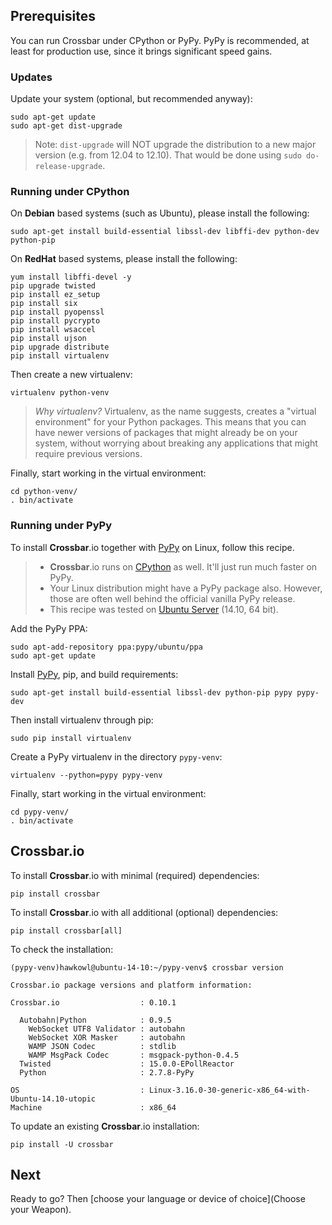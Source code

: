 ## Prerequisites

You can run Crossbar under CPython or PyPy. PyPy is recommended, at least for production use, since it brings significant speed gains.

### Updates

Update your system (optional, but recommended anyway):

```
sudo apt-get update
sudo apt-get dist-upgrade
```

> Note: `dist-upgrade` will NOT upgrade the distribution to a new major version (e.g. from 12.04 to 12.10). That would be done using `sudo do-release-upgrade`.

### Running under CPython

On **Debian** based systems (such as Ubuntu), please install the following:

```console
sudo apt-get install build-essential libssl-dev libffi-dev python-dev python-pip
```

On **RedHat** based systems, please install the following:

```console
yum install libffi-devel -y
pip upgrade twisted
pip install ez_setup
pip install six
pip install pyopenssl
pip install pycrypto
pip install wsaccel
pip install ujson
pip upgrade distribute
pip install virtualenv
```

Then create a new virtualenv:

```
virtualenv python-venv
```

> *Why virtualenv?* Virtualenv, as the name suggests, creates a "virtual environment" for your Python packages. This means that you can have newer versions of packages that might already be on your system, without worrying about breaking any applications that might require previous versions.

Finally, start working in the virtual environment:

```
cd python-venv/
. bin/activate
```

### Running under PyPy

To install **Crossbar**.io together with [PyPy](http://pypy.org/) on Linux, follow this recipe.

> * **Crossbar**.io runs on [CPython](https://www.python.org/) as well. It'll just run much faster on PyPy.
> * Your Linux distribution might have a PyPy package also. However, those are often well behind the official vanilla PyPy release.
> * This recipe was tested on [Ubuntu Server](http://www.ubuntu.com/download/server) (14.10, 64 bit).

Add the PyPy PPA:

```
sudo apt-add-repository ppa:pypy/ubuntu/ppa
sudo apt-get update
```

Install [PyPy](http://pypy.org/), pip, and build requirements:

```
sudo apt-get install build-essential libssl-dev python-pip pypy pypy-dev
```

Then install virtualenv through pip:

```
sudo pip install virtualenv
```

Create a PyPy virtualenv in the directory `pypy-venv`:

```
virtualenv --python=pypy pypy-venv
```

Finally, start working in the virtual environment:

```
cd pypy-venv/
. bin/activate
```

## Crossbar.io

To install **Crossbar**.io with minimal (required) dependencies:

```console
pip install crossbar
```

To install **Crossbar**.io with all additional (optional) dependencies:

```console
pip install crossbar[all]
```

To check the installation:

```console
(pypy-venv)hawkowl@ubuntu-14-10:~/pypy-venv$ crossbar version

Crossbar.io package versions and platform information:

Crossbar.io                  : 0.10.1

  Autobahn|Python            : 0.9.5
    WebSocket UTF8 Validator : autobahn
    WebSocket XOR Masker     : autobahn
    WAMP JSON Codec          : stdlib
    WAMP MsgPack Codec       : msgpack-python-0.4.5
  Twisted                    : 15.0.0-EPollReactor
  Python                     : 2.7.8-PyPy

OS                           : Linux-3.16.0-30-generic-x86_64-with-Ubuntu-14.10-utopic
Machine                      : x86_64
```

To update an existing **Crossbar**.io installation:

```
pip install -U crossbar
```

## Next

Ready to go? Then [choose your language or device of choice](Choose your Weapon).
